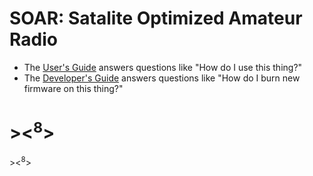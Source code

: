 # **SOAR: Satalite Optimized Amateur Radio**

* The [User's Guide](User-Guide.md) answers questions like "How do I use this thing?"
* The [Developer's Guide](Developer-Guide.md) answers questions like "How do I burn new firmware on this thing?"

# &gt;&lt;<sup>8</sup>&gt;

&gt;&lt;<sup>8</sup>&gt;
